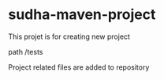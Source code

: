 # sudha-maven-project


This projet is for creating new project 

path /tests

Project related files are added to repository
